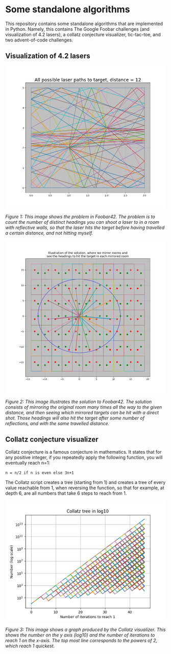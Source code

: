 # Some standalone algorithms

This repository contains some standalone algorithms that are implemented in Python.
Namely, this contains The Google Foobar challenges (and visualization of 4.2 lasers), a collatz conjecture visualizer, tic-tac-toe, and two advent-of-code challenges.

## Visualization of 4.2 lasers

![Visualization of 4.2 lasers](foobar42-paths-to-target.png)

*Figure 1: This image shows the problem in Foobar42. The problem is to count the number of distinct headings you can shoot a laser to in a room with reflective walls, so that the laser hits the target before having travelled a certain distance, and not hitting myself.*

![Visualization of 4.2 lasers](foobar42-mirrored-rooms-and-headings.png)

*Figure 2: This image illustrates the solution to Foobar42. The solution consists of mirroring the original room many times all the way to the given distance, and then seeing which mirrored targets can be hit with a direct shot. Those headings will also hit the target after some number of reflections, and with the same travelled distance.*

## Collatz conjecture visualizer
Collatz conjecture is a famous conjecture in mathematics. It states that for any positive integer, if you repeatedly apply the following function, you will eventually reach n=1:
```
n = n/2 if n is even else 3n+1
```

The Collatz script creates a tree (starting from 1) and creates a tree of every value reachable from 1, when reversing the function, so that for example, at depth 6, are all numbers that take 6 steps to reach from 1.

![Collatz conjecture visualizer](collatz-tree.png)

*Figure 3: This image shows a graph produced by the Collatz visualizer. This shows the number on the y axis (log10) and the number of iterations to reach 1 on the x-axis. The top most line corresponds to the powers of 2, which reach 1 quickest.*